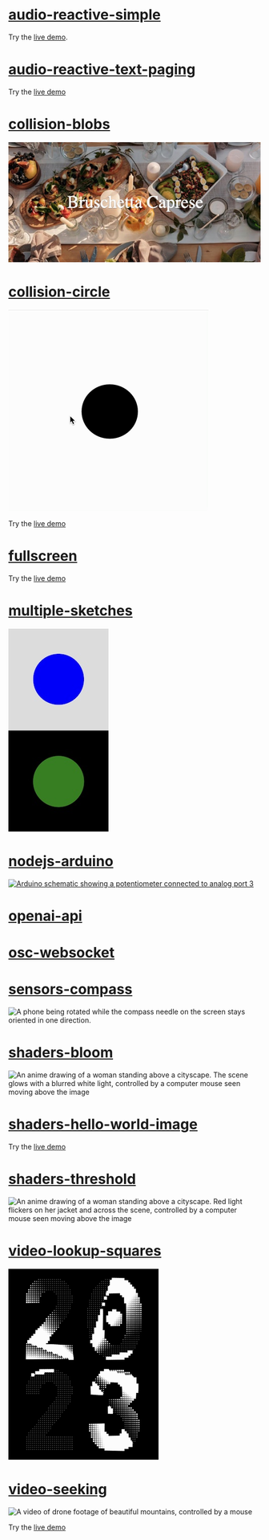 # [audio-reactive-simple](audio-reactive-simple)

Try the [live demo](https://editor.p5js.org/mngyuan/sketches/Q75alNf_G).

# [audio-reactive-text-paging](audio-reactive-text-paging)

Try the [live demo](https://editor.p5js.org/mngyuan/sketches/6bLYkyJTZ)

# [collision-blobs](collision-blobs)

![An image of table full of food set for many guests, upon which is written "Bruschetta Caprese"](collision-blobs/collision-blobs.jpg)

# [collision-circle](collision-circle)

![A black circle which turns into just an outline when the mouse is on top of it](collision-circle/collision-circle.gif)

Try the [live demo](https://editor.p5js.org/mngyuan/sketches/2IdBcrGFm)

# [fullscreen](fullscreen)

Try the [live demo](https://editor.p5js.org/mngyuan/sketches/PuJcZonyN)

# [multiple-sketches](multiple-sketches)

![Two rectangles on top of each other, one gray, one black, each with a circle inside, one blue, one green.](multiple-sketches/multiple-sketches.jpg)

# [nodejs-arduino](nodejs-arduino)

[![Arduino schematic showing a potentiometer connected to analog port 3](https://user-images.githubusercontent.com/3166481/225881787-4cc9e33f-ddb4-4e5a-b4f2-20a7048f5aea.png)](https://www.circuito.io/app?components=512,11021,172542)

# [openai-api](openai-api)

# [osc-websocket](osc-websocket)

# [sensors-compass](sensors-compass)

![A phone being rotated while the compass needle on the screen stays oriented in one direction.](sensors-compass/compass.gif)

# [shaders-bloom](shaders-bloom)

![An anime drawing of a woman standing above a cityscape. The scene glows with a blurred white light, controlled by a computer mouse seen moving above the image](https://user-images.githubusercontent.com/3166481/234556201-da287a65-9d6e-4c2c-b65d-ac144592fafb.gif)

# [shaders-hello-world-image](shaders-hello-world-image)

Try the [live demo](https://editor.p5js.org/mngyuan/sketches/a3PbXLiyB)

# [shaders-threshold](shaders-threshold)

![An anime drawing of a woman standing above a cityscape. Red light flickers on her jacket and across the scene, controlled by a computer mouse seen moving above the image](https://user-images.githubusercontent.com/3166481/234556839-ff54389b-9262-4f4b-8dc5-aac14bf54421.gif)

# [video-lookup-squares](video-lookup-squares)

![2023 displayed in two lines 20, 23, with waves spinning like a fan through the numbers](video-lookup-squares/video-lookup-squares.gif)

# [video-seeking](video-seeking)

![A video of drone footage of beautiful mountains, controlled by a mouse](video-seeking/video-seeking.gif)

Try the [live demo](https://xrrca.github.io/CreativeCoding/js/video-seeking/)
